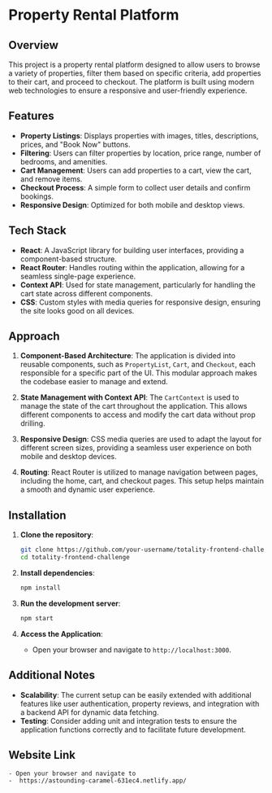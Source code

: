 # Property Rental Platform

## Overview

This project is a property rental platform designed to allow users to browse a variety of properties, filter them based on specific criteria, add properties to their cart, and proceed to checkout. The platform is built using modern web technologies to ensure a responsive and user-friendly experience.

## Features

- **Property Listings**: Displays properties with images, titles, descriptions, prices, and "Book Now" buttons.
- **Filtering**: Users can filter properties by location, price range, number of bedrooms, and amenities.
- **Cart Management**: Users can add properties to a cart, view the cart, and remove items.
- **Checkout Process**: A simple form to collect user details and confirm bookings.
- **Responsive Design**: Optimized for both mobile and desktop views.

## Tech Stack

- **React**: A JavaScript library for building user interfaces, providing a component-based structure.
- **React Router**: Handles routing within the application, allowing for a seamless single-page experience.
- **Context API**: Used for state management, particularly for handling the cart state across different components.
- **CSS**: Custom styles with media queries for responsive design, ensuring the site looks good on all devices.

## Approach

1. **Component-Based Architecture**: The application is divided into reusable components, such as `PropertyList`, `Cart`, and `Checkout`, each responsible for a specific part of the UI. This modular approach makes the codebase easier to manage and extend.

2. **State Management with Context API**: The `CartContext` is used to manage the state of the cart throughout the application. This allows different components to access and modify the cart data without prop drilling.

3. **Responsive Design**: CSS media queries are used to adapt the layout for different screen sizes, providing a seamless user experience on both mobile and desktop devices.

4. **Routing**: React Router is utilized to manage navigation between pages, including the home, cart, and checkout pages. This setup helps maintain a smooth and dynamic user experience.

## Installation

1. **Clone the repository**:
    ```bash
    git clone https://github.com/your-username/totality-frontend-challenge.git
    cd totality-frontend-challenge
    ```

2. **Install dependencies**:
    ```bash
    npm install
    ```

3. **Run the development server**:
    ```bash
    npm start
    ```

4. **Access the Application**:
    - Open your browser and navigate to `http://localhost:3000`.


## Additional Notes

- **Scalability**: The current setup can be easily extended with additional features like user authentication, property reviews, and integration with a backend API for dynamic data fetching.
- **Testing**: Consider adding unit and integration tests to ensure the application functions correctly and to facilitate future development.



## Website Link
    - Open your browser and navigate to
    -  https://astounding-caramel-631ec4.netlify.app/
